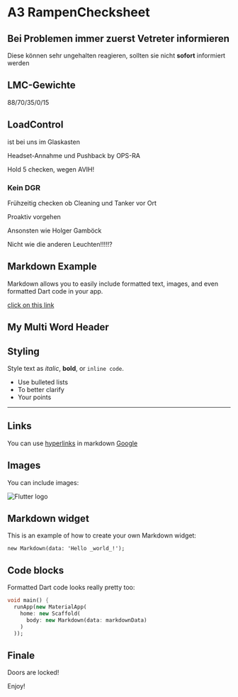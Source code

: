 # A3 RampenChecksheet

## Bei Problemen immer zuerst Vetreter informieren

Diese können sehr ungehalten reagieren, sollten sie nicht __sofort__ informiert werden

## LMC-Gewichte

88/70/35/0/15

## LoadControl

ist bei uns im Glaskasten

Headset-Annahme und Pushback by OPS-RA

Hold 5 checken, wegen AVIH!

### Kein DGR

Frühzeitig checken ob Cleaning und Tanker vor Ort

Proaktiv vorgehen

Ansonsten wie Holger Gamböck

Nicht wie die anderen Leuchten!!!!!?

## Markdown Example

Markdown allows you to easily include formatted text, images, and even formatted Dart code in your app.

[click on this link](#finale)

## My Multi Word Header

## Styling

Style text as _italic_, __bold__, or `inline code`.

- Use bulleted lists
- To better clarify
- Your points

---

## Links

You can use [hyperlinks](tel://08001507090) in markdown
[Google](http://www.google.com)

## Images

You can include images:

![Flutter logo](https://flutter.io/images/flutter-mark-square-100.png#100x100)

## Markdown widget

This is an example of how to create your own Markdown widget:

    new Markdown(data: 'Hello _world_!');

## Code blocks

Formatted Dart code looks really pretty too:

```dart
void main() {
  runApp(new MaterialApp(
    home: new Scaffold(
      body: new Markdown(data: markdownData)
    )
  ));

```

## Finale

Doors are locked!

Enjoy!
